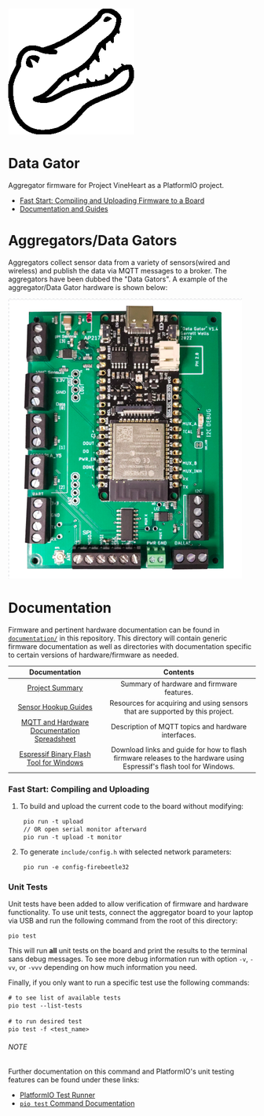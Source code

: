 ![gator pic](documentation/images/alligator_icon_256.png)
# Data Gator
Aggregator firmware for Project VineHeart as a PlatformIO project.

- [Fast Start: Compiling and Uploading Firmware to a Board](#fast-start-compiling-and-uploading)
- [Documentation and Guides](#documentation)

# Aggregators/Data Gators
Aggregators collect sensor data from a variety of sensors(wired and wireless) and publish the data via MQTT messages to a broker. The aggregators have been dubbed the "Data Gators". A example of the aggregator/Data Gator hardware is shown below:

![aggregator - Data Gator v1.4](documentation/images/datagator_1-4.png)


# Documentation
Firmware and pertinent hardware documentation can be found in [`documentation/`](documentation/README.md) in this repository. This directory will contain generic firmware documentation as well as directories with documentation specific to certain versions of hardware/firmware as needed.

| Documentation | Contents | 
| :---: | :---: | 
| [Project Summary](documentation/README.md) | Summary of hardware and firmware features. |
| [Sensor Hookup Guides](documentation/sensors_and_wiring/README.md) | Resources for acquiring and using sensors that are supported by this project. |
| [MQTT and Hardware Documentation Spreadsheet](documentation/MQTT_Hardware_Documentation.xlsx) | Description of MQTT topics and hardware interfaces. |
| [Espressif Binary Flash Tool for Windows](documentation/Espressif_Flash_Download_Tool.md) | Download links and guide for how to flash firmware releases to the hardware using Espressif's flash tool for Windows. |


### Fast Start: Compiling and Uploading
1. To build and upload the current code to the board without modifying:

        pio run -t upload
        // OR open serial monitor afterward
        pio run -t upload -t monitor

2. To generate `include/config.h` with selected network parameters:

        pio run -e config-firebeetle32


### Unit Tests

Unit tests have been added to allow verification of firmware and hardware functionality. To use unit tests, connect the aggregator board to your laptop via USB and run the following command from the root of this directory:

    pio test

This will run **all** unit tests on the board and print the results to the terminal sans debug messages. To see more debug information run with option `-v`, `-vv`, or `-vvv` depending on how much information you need.

Finally, if you only want to run a specific test use the following commands:

    # to see list of available tests
    pio test --list-tests

    # to run desired test 
    pio test -f <test_name>

###### NOTE
Further documentation on this command and PlatformIO's unit testing features can be found under these links:

* [PlatformIO Test Runner](https://docs.platformio.org/en/latest/advanced/unit-testing/runner.html)
* [`pio test` Command Documentation](https://docs.platformio.org/en/latest/advanced/unit-testing/runner.html)



